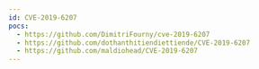 ```yaml
---
id: CVE-2019-6207
pocs:
  - https://github.com/DimitriFourny/cve-2019-6207
  - https://github.com/dothanthitiendiettiende/CVE-2019-6207
  - https://github.com/maldiohead/CVE-2019-6207
---
```

